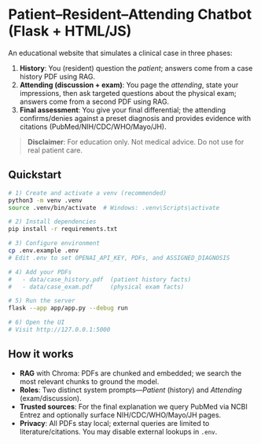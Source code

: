 # Patient–Resident–Attending Chatbot (Flask + HTML/JS)

An educational website that simulates a clinical case in three phases:
1) **History**: You (resident) question the *patient*; answers come from a case history PDF using RAG.
2) **Attending (discussion + exam)**: You page the *attending*, state your impressions, then ask targeted questions about the physical exam; answers come from a second PDF using RAG.
3) **Final assessment**: You give your final differential; the attending confirms/denies against a preset diagnosis and provides evidence with citations (PubMed/NIH/CDC/WHO/Mayo/JH).

> **Disclaimer**: For education only. Not medical advice. Do not use for real patient care.

## Quickstart

```bash
# 1) Create and activate a venv (recommended)
python3 -m venv .venv
source .venv/bin/activate  # Windows: .venv\Scripts\activate

# 2) Install dependencies
pip install -r requirements.txt

# 3) Configure environment
cp .env.example .env
# Edit .env to set OPENAI_API_KEY, PDFs, and ASSIGNED_DIAGNOSIS

# 4) Add your PDFs
#   - data/case_history.pdf  (patient history facts)
#   - data/case_exam.pdf     (physical exam facts)

# 5) Run the server
flask --app app/app.py --debug run

# 6) Open the UI
# Visit http://127.0.0.1:5000
```

## How it works

- **RAG** with Chroma: PDFs are chunked and embedded; we search the most relevant chunks to ground the model.
- **Roles**: Two distinct system prompts—*Patient* (history) and *Attending* (exam/discussion).
- **Trusted sources**: For the final explanation we query PubMed via NCBI Entrez and optionally surface NIH/CDC/WHO/Mayo/JH pages.
- **Privacy**: All PDFs stay local; external queries are limited to literature/citations. You may disable external lookups in `.env`.
